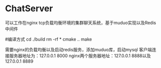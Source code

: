# ChatServer
可以工作在nginx tcp负载均衡环境的集群聊天系统，基于muduo实现以及Redis中间件

#编译方式
cd ./build
rm -rf *
cmake ..
make


需要nginx的负载均衡以及启动redis服务，添加muduo库，启动mysql
客户端连接服务器地址为：127.0.0.1 8000
nginx两个服务器地址：127.0.0.1 8888以及127.0.0.1 8889
